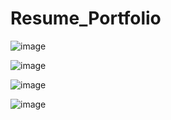 # Resume_Portfolio

![image](https://user-images.githubusercontent.com/104744741/229645312-e923904b-4630-4c6e-9d9f-6642079a9be6.png)

![image](https://user-images.githubusercontent.com/104744741/229645346-3d25983a-3c08-43e8-99f1-b6744a95765a.png)

![image](https://user-images.githubusercontent.com/104744741/229645390-ed9745d0-694f-4ae9-a09f-f7b9bff98297.png)

![image](https://user-images.githubusercontent.com/104744741/229645415-c7130daf-cd75-45e3-9b6a-03c5459a246f.png)

